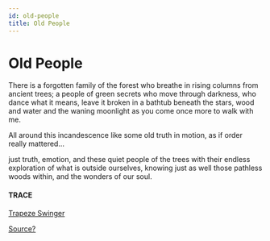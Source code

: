```yaml
---
id: old-people
title: Old People
---
```


# Old People

There is a forgotten family
of the forest who breathe in 
rising columns from ancient trees;
a people of green secrets 
who move through darkness, 
who dance what it means,
leave it broken in a bathtub 
beneath the stars,
wood and water and 
the waning moonlight
as you come once more 
to walk with me.

All around this incandescence 
like some old truth in motion,
as if order really mattered...

just truth,
                     emotion,
and these quiet people of the trees
with their endless exploration of what is
outside ourselves, 
knowing just as well
those pathless woods within,
and the wonders of our soul.

#### TRACE

[Trapeze Swinger](https://www.youtube.com/watch?v=USom8PhOXgs "Gregory Alan Isakov")

[Source?](https://www.youtube.com/watch?v=-Pl4ELdieIk "Terrence McKenna")
